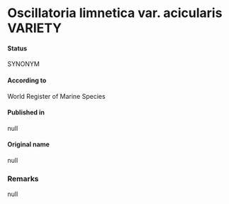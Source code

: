# Oscillatoria limnetica var. acicularis VARIETY

#### Status
SYNONYM

#### According to
World Register of Marine Species

#### Published in
null

#### Original name
null

### Remarks
null